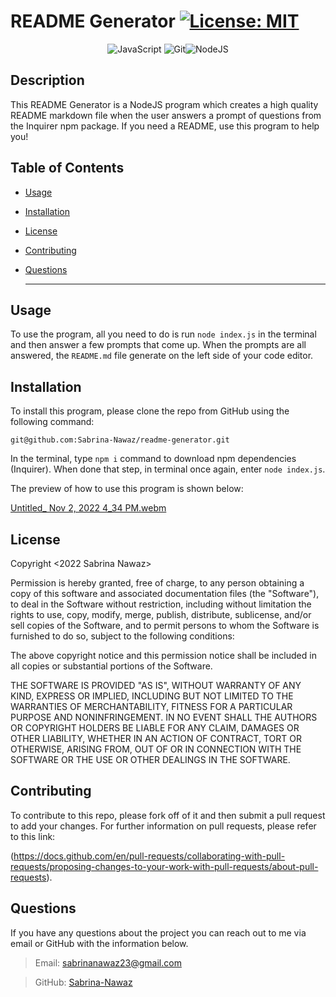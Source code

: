   # README Generator  [![License: MIT](https://img.shields.io/badge/License-MIT-yellow.svg)](https://opensource.org/licenses/MIT)
 
 <div align="center">

  ![JavaScript](https://img.shields.io/badge/javascript-%23323330.svg?style=for-the-badge&logo=javascript&logoColor=%23F7DF1E) ![Git](https://img.shields.io/badge/git-%23F05033.svg?style=for-the-badge&logo=git&logoColor=white)![NodeJS](https://img.shields.io/badge/node.js-6DA55F?style=for-the-badge&logo=node.js&logoColor=white)

</div>

## Description

  This README Generator is a NodeJS program which creates a high quality README markdown file when the user answers a prompt of questions from the Inquirer npm package. If you need a README, use this program to help you! 

## Table of Contents
  * [Usage](#usage)  
  * [Installation](#installation)
  * [License](#license)
  * [Contributing](#contributing)
  * [Questions](#questions)

    ***
## Usage

  To use the program, all you need to do is run `node index.js` in the terminal and then answer a few prompts that come up. When the prompts are all answered, the `README.md` file generate on the left side of your code editor. 
  
## Installation

  To install this program, please clone the repo from GitHub using the following command: 
  
  ```
  git@github.com:Sabrina-Nawaz/readme-generator.git
  ```
  
  In the terminal, type `npm i` command to download npm dependencies (Inquirer). When done that step, in terminal once again, enter `node index.js`. 
  
  The preview of how to use this program is shown below: 
  
  [Untitled_ Nov 2, 2022 4_34 PM.webm](https://user-images.githubusercontent.com/61954667/199600006-4c736eab-e87d-41aa-af05-98e6d4dc5756.webm)

  
  ## License
Copyright <2022 Sabrina Nawaz> <COPYRIGHT>

Permission is hereby granted, free of charge, to any person obtaining a copy of this software and associated documentation files (the "Software"), to deal in the Software without restriction, including without limitation the rights to use, copy, modify, merge, publish, distribute, sublicense, and/or sell copies of the Software, and to permit persons to whom the Software is furnished to do so, subject to the following conditions:

The above copyright notice and this permission notice shall be included in all copies or substantial portions of the Software.

THE SOFTWARE IS PROVIDED "AS IS", WITHOUT WARRANTY OF ANY KIND, EXPRESS OR IMPLIED, INCLUDING BUT NOT LIMITED TO THE WARRANTIES OF MERCHANTABILITY, FITNESS FOR A PARTICULAR PURPOSE AND NONINFRINGEMENT. IN NO EVENT SHALL THE AUTHORS OR COPYRIGHT HOLDERS BE LIABLE FOR ANY CLAIM, DAMAGES OR OTHER LIABILITY, WHETHER IN AN ACTION OF CONTRACT, TORT OR OTHERWISE, ARISING FROM, OUT OF OR IN CONNECTION WITH THE SOFTWARE OR THE USE OR OTHER DEALINGS IN THE SOFTWARE.

## Contributing

  To contribute to this repo, please fork off of it and then submit a pull request to add your changes. For further information on pull requests, please refer to this link: 
  
  (https://docs.github.com/en/pull-requests/collaborating-with-pull-requests/proposing-changes-to-your-work-with-pull-requests/about-pull-requests).
  
  ## Questions

  If you have any questions about the project you can reach out to me via email or GitHub with the information below. 

  >Email: sabrinanawaz23@gmail.com 

  >GitHub: [Sabrina-Nawaz](https://github.com/Sabrina-Nawaz)

 
